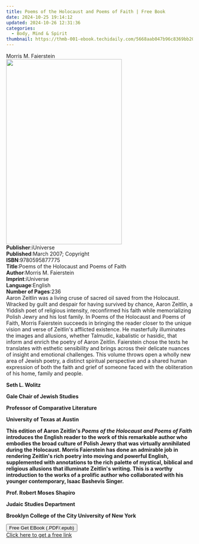 ```yaml
---
title: Poems of the Holocaust and Poems of Faith | Free Book
date: 2024-10-25 19:14:12
updated: 2024-10-26 12:31:36
categories:
  - Body, Mind & Spirit
thumbnail: https://thmb-001-ebook.techidaily.com/5668aab047b96c8369bb20a68555a974789464a29abd77a753d3aba9f25dff84.jpg
---
```

<main id="book-container">
  <div class="flex flex-col">
    <div class="book-brief flex-1 py-6 px-4 sm:p-6 md:py-10 md:px-8">
      <!-- brief-->
      <div class="book-brief-main">Morris M. Faierstein</div>
    </div>
    <div
      class="book-meta-info flex-1 grid gap-4 col-start-1 col-end-3 row-start-1 sm:mb-6 sm:grid-cols-4 lg:gap-6 lg:col-start-2 lg:row-end-6 lg:row-span-6 lg:mb-0"
    >
      <div
        class="book-meta-info-left place-content-center mt-4 p-4 text-sm leading-6 col-start-2 col-span-2 dark:text-slate-400"
      >
        <img
          class="w-full h-500 object-cover rounded-lg sm:h-255 sm:col-span-2 lg:col-span-full"
          src="https://img-001-ebook.techidaily.com/4af205faaa42d7fd1b4eeaecd8aeedcfa253916a8e420f36db3ad4df4e674353.jpg"
          alt=""
          width="312"
          height="500"
        />
      </div>
      <div
        class="book-meta-info-right mt-2 col-start-1 row-start-2 col-span-3 self-center"
      >
        <!-- meta data  -->
        <div class="flex flex-col px-4 md:px-8">
          <div class="flex-1">
            <strong>Publisher</strong>:<span class="px-2">iUniverse</span>
          </div>
          <div class="flex-1">
            <strong>Published</strong>:<span class="px-2"
              >March 2007; Copyright</span
            >
          </div>
          <div class="flex-1">
            <strong>ISBN</strong>:<span class="px-2">9780595877775</span>
          </div>
          <div class="flex-1">
            <strong>Title</strong>:<span class="px-2"
              >Poems of the Holocaust and Poems of Faith</span
            >
          </div>
          <div class="flex-1">
            <strong>Author</strong>:<span class="px-2"
              >Morris M. Faierstein</span
            >
          </div>
          <div class="flex-1">
            <strong>Imprint</strong>:<span class="px-2">iUniverse</span>
          </div>
          <div class="flex-1">
            <strong>Language</strong>:<span class="px-2">English</span>
          </div>
          <div class="flex-1">
            <strong>Number of Pages</strong>:<span class="px-2">236</span>
          </div>
        </div>
      </div>
    </div>
    <div class="book-description flex-1 py-6 px-4 sm:p-6 md:py-10 md:px-8">
      <div class="book-description-main">
        <div accordion-content="" id="description">
          Aaron Zeitlin was a living cruse of sacred oil saved from the
          Holocaust. Wracked by guilt and despair for having survived by chance,
          Aaron Zeitlin, a Yiddish poet of religious intensity, reconfirmed his
          faith while memorializing Polish Jewry and his lost family. In Poems
          of the Holocaust and Poems of Faith, Morris Faierstein succeeds in
          bringing the reader closer to the unique vision and verse of Zeitlin's
          afflicted existence. He masterfully illuminates the images and
          allusions, whether Talmudic, kabalistic or hasidic, that inform and
          enrich the poetry of Aaron Zeitlin. Faierstein chose the texts he
          translates with esthetic sensibility and brings across their delicate
          nuances of insight and emotional challenges. This volume throws open a
          wholly new area of Jewish poetry, a distinct spiritual perspective and
          a shared human expression of both the faith and grief of someone faced
          with the obliteration of his home, family and people.
          <p></p>
          <p><b>Seth L. Wolitz </b></p>
          <p><b>Gale Chair of Jewish Studies </b></p>
          <p><b>Professor of Comparative Literature </b></p>
          <p><b>University of Texas at Austin </b></p>
          <p>
            <b
              >This edition of Aaron Zeitlin's
              <i>Poems of the Holocaust and Poems of Faith</i> introduces the
              English reader to the work of this remarkable author who embodies
              the broad culture of Polish Jewry that was virtually annihilated
              during the Holocaust. Morris Faierstein has done an admirable job
              in rendering Zeitlin's rich poetry into moving and powerful
              English, supplemented with annotations to the rich palette of
              mystical, biblical and religious allusions that illuminate
              Zeitlin's writing. This is a worthy introduction to the works of a
              prolific author who collaborated with his younger contemporary,
              Isaac Bashevis Singer.
            </b>
          </p>
          <p>
            <b><b>Prof. Robert Moses Shapiro </b></b>
          </p>
          <p><b>Judaic Studies Department </b></p>
          <p><b>Brooklyn College of the City University of New York </b></p>
        </div>
        <b><div class="accordion-fader"></div></b>
      </div>
    </div>
    <div class="book-excerpts flex-1 py-6 px-4 sm:p-6 md:py-10 md:px-8"></div>
    <div
      class="book-about-author flex-1 py-6 px-4 sm:p-6 md:py-10 md:px-8"
    ></div>
    <div class="book-free-get flex-1 py-6 px-4 sm:p-6 md:py-10 md:px-8">
      <button
        id="btn-free-get"
        class="bg-blue-500 hover:bg-blue-700 text-white font-bold py-2 px-4 rounded"
      >
        Free Get EBook (.PDF/.epub)
      </button>
      <div id="countdown-display" class="px-2 text-lg mt-2"></div>
      <a
        id="free-link"
        class="hidden bg-blue-500 hover:bg-blue-700 text-white font-bold py-2 px-4 rounded"
        href="https://www.ebooks.com/en-us/book/138573139/poems-of-the-holocaust-and-poems-of-faith/morris-m-faierstein/"
        target="_blank"
        >Click here to get a free link</a
      >
    </div>
    <script>
      let countdownTime = 0;
      let countdownInterval = null;
      document
        .getElementById('btn-free-get')
        .addEventListener('click', startCountdown);
      function startCountdown() {
        countdownTime = new Date().getTime() + 60000 * 3;
        countdownInterval = setInterval(updateCountdown, 1000);
        document.getElementById('btn-free-get').disabled = true;
        document
          .getElementById('btn-free-get')
          .classList.add('bg-gray-500', 'cursor-not-allowed');
      }
      function updateCountdown() {
        let currentTime = new Date().getTime();
        let timeLeft = countdownTime - currentTime;
        let secondsLeft = Math.floor(timeLeft / 1000);
        document.getElementById('countdown-display').innerHTML =
          `Remaining time: ${secondsLeft} seconds.`;
        if (secondsLeft <= 0) {
          clearInterval(countdownInterval);
          document.getElementById('btn-free-get').classList.add('hidden');
          document.getElementById('free-link').classList.remove('hidden');
          document.getElementById('countdown-display').innerHTML = '';
        }
      }
    </script>
  </div>
</main>
